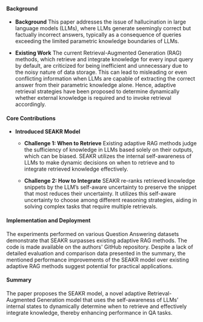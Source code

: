 #### Background
- **Background**
This paper addresses the issue of hallucination in large language models (LLMs), where LLMs generate seemingly correct but factually incorrect answers, typically as a consequence of queries exceeding the limited parametric knowledge boundaries of LLMs.

- **Existing Work**
The current Retrieval-Augmented Generation (RAG) methods, which retrieve and integrate knowledge for every input query by default, are criticized for being inefficient and unnecessary due to the noisy nature of data storage. This can lead to misleading or even conflicting information when LLMs are capable of extracting the correct answer from their parametric knowledge alone. Hence, adaptive retrieval strategies have been proposed to determine dynamically whether external knowledge is required and to invoke retrieval accordingly.

#### Core Contributions
  - **Introduced SEAKR Model**
      - **Challenge 1: When to Retrieve**
      Existing adaptive RAG methods judge the sufficiency of knowledge in LLMs based solely on their outputs, which can be biased. SEAKR utilizes the internal self-awareness of LLMs to make dynamic decisions on when to retrieve and to integrate retrieved knowledge effectively.

      - **Challenge 2: How to Integrate**
      SEAKR re-ranks retrieved knowledge snippets by the LLM’s self-aware uncertainty to preserve the snippet that most reduces their uncertainty. It utilizes this self-aware uncertainty to choose among different reasoning strategies, aiding in solving complex tasks that require multiple retrievals.

#### Implementation and Deployment
The experiments performed on various Question Answering datasets demonstrate that SEAKR surpasses existing adaptive RAG methods. The code is made available on the authors' GitHub repository. Despite a lack of detailed evaluation and comparison data presented in the summary, the mentioned performance improvements of the SEAKR model over existing adaptive RAG methods suggest potential for practical applications.

#### Summary
The paper proposes the SEAKR model, a novel adaptive Retrieval-Augmented Generation model that uses the self-awareness of LLMs’ internal states to dynamically determine when to retrieve and effectively integrate knowledge, thereby enhancing performance in QA tasks.